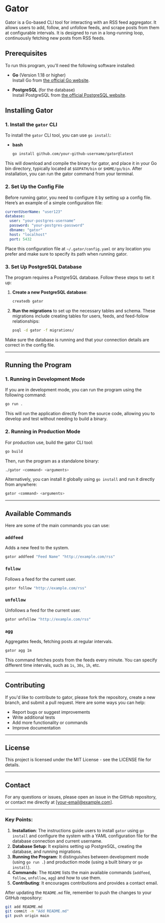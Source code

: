 
# Gator

Gator is a Go-based CLI tool for interacting with an RSS feed aggregator. It allows users to add, follow, and unfollow feeds, and scrape posts from them at configurable intervals. It is designed to run in a long-running loop, continuously fetching new posts from RSS feeds.

## Prerequisites

To run this program, you'll need the following software installed:

- **Go** (Version 1.18 or higher)  
  Install Go from [the official Go website](https://go.dev/dl/).
  
- **PostgreSQL** (for the database)  
  Install PostgreSQL from [the official PostgreSQL website](https://www.postgresql.org/download/).

## Installing Gator

### 1. Install the `gator` CLI

To install the `gator` CLI tool, you can use `go install`:

- **bash**
    ```bash
    go install github.com/your-github-username/gator@latest
    ```

This will download and compile the binary for gator, and place it in your Go bin directory, typically located at `$GOPATH/bin` or `$HOME/go/bin`. After installation, you can run the gator command from your terminal.

### 2. Set Up the Config File
Before running gator, you need to configure it by setting up a config file. Here’s an example of a simple configuration file:

```yaml
currentUserName: "user123"
database:
  user: "your-postgres-username"
  password: "your-postgres-password"
  dbname: "gator"
  host: "localhost"
  port: 5432
```

Place this configuration file at `~/.gator/config.yaml` or any location you prefer and make sure to specify its path when running gator.

### 3. Set Up PostgreSQL Database
The program requires a PostgreSQL database. Follow these steps to set it up:

1. **Create a new PostgreSQL database**:
    ```bash
    createdb gator
    ```

2. **Run the migrations** to set up the necessary tables and schema. These migrations include creating tables for users, feeds, and feed-follow relationships:
    ```bash
    psql -d gator -f migrations/
    ```

Make sure the database is running and that your connection details are correct in the config file.

---

## Running the Program

### 1. Running in Development Mode
If you are in development mode, you can run the program using the following command:

```bash
go run .
```

This will run the application directly from the source code, allowing you to develop and test without needing to build a binary.

### 2. Running in Production Mode
For production use, build the gator CLI tool:

```bash
go build
```

Then, run the program as a standalone binary:

```bash
./gator <command> <arguments>
```

Alternatively, you can install it globally using `go install` and run it directly from anywhere:

```bash
gator <command> <arguments>
```

---

## Available Commands

Here are some of the main commands you can use:

### `addfeed`
Adds a new feed to the system.

```bash
gator addfeed "Feed Name" "http://example.com/rss"
```

### `follow`
Follows a feed for the current user.

```bash
gator follow "http://example.com/rss"
```

### `unfollow`
Unfollows a feed for the current user.

```bash
gator unfollow "http://example.com/rss"
```

### `agg`
Aggregates feeds, fetching posts at regular intervals.

```bash
gator agg 1m
```

This command fetches posts from the feeds every minute. You can specify different time intervals, such as `1s`, `30s`, `1h`, etc.

---

## Contributing

If you'd like to contribute to gator, please fork the repository, create a new branch, and submit a pull request. Here are some ways you can help:

- Report bugs or suggest improvements
- Write additional tests
- Add more functionality or commands
- Improve documentation

---

## License

This project is licensed under the MIT License - see the LICENSE file for details.

---

## Contact

For any questions or issues, please open an issue in the GitHub repository, or contact me directly at [your-email@example.com].

---

### Key Points:
1. **Installation**: The instructions guide users to install `gator` using `go install` and configure the system with a YAML configuration file for the database connection and current username.
2. **Database Setup**: It explains setting up PostgreSQL, creating the database, and running migrations.
3. **Running the Program**: It distinguishes between development mode (using `go run .`) and production mode (using a built binary or `go install`).
4. **Commands**: The `README` lists the main available commands (`addfeed`, `follow`, `unfollow`, `agg`) and how to use them.
5. **Contributing**: It encourages contributions and provides a contact email.

After updating the `README.md` file, remember to push the changes to your GitHub repository:

```bash
git add README.md
git commit -m "Add README.md"
git push origin main
```
